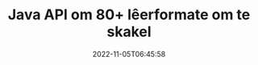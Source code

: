 ---
############################# Static ############################
layout: "product"
date: 2022-11-05T06:45:58
draft: false

product: "Conversion"
product_tag: "conversion"
platform: Java
platform_tag: java

############################# Head ############################
head_title: "Java Dokumentomskakeling-API | Skakel PDF Word Excel PPTX HTML-beelde om"
head_description: "Java Dokumentomskakeling-API. Omskep PDF Word DOC DOCX, Excel Spreadsheets PPT PPTX, HTML, PSD, MPT MPP, E-pos MSG EMLX, AutoCAD en beeldlêerformate."

############################# Header ############################
title: "Java API om 80+ lêerformate om te skakel"
description: "Eenvoudige API om dokument- en beeldomskakelingsfunksionaliteit in Java-toepassings te integreer sonder om enige eksterne sagteware te installeer."
button:
    enable: true
    icon: "fas fa-arrow-down"
    label: "Laai gratis proeflopie af"
    link: "https://downloads.groupdocs.com/conversion/java"

############################# SubMenu ############################
submenu:
    enable: true
    
    left:
        img_alt: "GroupDocs.Conversion for Java"
        image: "https://www.groupdocs.cloud/templates/groupdocs/images/product-logos/groupdocs-conversion-java.png"
        product: "GroupDocs.Conversion"
        platform: "Java"

    middle:
        button:
            # button loop
            - link: "#overview"
              text: "Oorsig"

            # button loop
            - link: "#features"
              text: "Kenmerke"

            # button loop
            - link: "#support"
              text: "Ondersteuning"

            # button loop
            - link: "https://products.groupdocs.app/conversion"
              text: "Regstreekse Demo"

            # button loop
            - link: "https://purchase.groupdocs.com/pricing/conversion/java"
              text: "Pryse"

    right:
        link_download: "https://downloads.groupdocs.com/conversion"
        link_learn: "https://docs.groupdocs.com/conversion/java/"
        link_buy: "https://purchase.groupdocs.com"

############################# Overview ############################
overview:
    enable: true
    content: |
      GroupDocs.Conversion for Java kombineer 'n kragtige stel dokumentomskakelings-API's om beelde en dokumentformate in jou Java-toepassings te vertoon sonder om bykomende sagteware te installeer. Dit rasteriseer die dokumente inheems en omskep dit in SVG+HTML+CSS om die kwaliteit van dokumentbesigtiging te verbeter terwyl dit 'n ware teks, hoëtrou-uitset lewer. Gebruik die dokumentweergawe-API – bekyk vinnig PDF, HTML, XML, Microsoft Office Word, Excel-werkblaaie, PowerPoint-aanbiedings, Outlook-e-posse, Visio-diagramme, Project, metalêers, beelde en verskeie ander lêerformate met gemak en minder programmeringsgevare. Dit kan ook wagwoordbeskermde lêers vertoon en toelaat om dokumentvoorstelling as HTML-, beeld- of PDF-vorm na die weergawe te kry. Ons lêeromskakelingsbiblioteek is redelik aanpasbaar, aangesien dit jou toelaat om die hele dokument te vertoon, of dit gedeeltelik weer te gee om die proses te bespoedig. Deur GroupDocs.Conversion for Java API kan jy bladsye, spesifieke selreeks in 'n sigblad bekyk of selfs 'n individuele dokumentlaag in formate, soos PDF en CAD, weergee.

      GroupDocs.Conversion for Java API laat jou toe om dokumente met/sonder aantekeninge of opmerkings vir ondersteunde lêerformate weer te gee. Dit stel jou ook in staat om pasgemaakte lettertipe-gidse by te voeg en basiese dokumentinligting soos lêertipe, uitbreiding, naam, bladsytelling, ens.
    tabs:
      enable: true
      
      ## TAB ONE ##
      tab_one:
        description: |
          Hier volg 'n oorsig van GroupDocs.Conversion for Java:
        
        right:
          enable: true
          icon: "fab fa-html5"
          title: "Oorsig"
          content: |
            * Bespeur lêertipe outomaties
            * Skakel dokumente om
            * Skakel aanbiedings om
            * Skakel sigblaaie om
            * Skakel rasterbeelde om
            * Skakel PDF-dokumente om
            * Skakel ander formate om
            * Pas watermerk toe
            * Spesifiseer lêerwagwoord
            * Pas omskakeling aan

      ## TAB TWO ##
      tab_two:
        description: |
          GroupDocs.Conversion for Java ondersteun omskakeling tussen alle gewilde en algemeen gebruikte [dokumentlêerformate](https://docs.groupdocs.com/conversion/net/supported-document-formats/).

        left:
          enable: true
          table:
            # table loop
            - title: "Skakel om van:"
              content: |
                * **Dokumente**: DOC, DOCX, DOCM, DOT, DOTX, DOTM, RTF, TXT, ODT, OTT
                * **Sigblaaie**: XLS, XLSX, XLSM, XLSB, CSV, XLS2003, ODS, TSV, XLT, XLTX, XLTM, XLAM, FODS, SXC
                * **Aanbiedings**: PPT, PPTX, PPS, PPSX, ODP, POT, POTX, POTM, PPTM, PPSM, FODP
                * **Prente**: TIF, TIFF, JPG, JPEG, PNG, GIF, BMP, ICO, DIB, JPC, JPEG-LS, JPEG2000
                * **Draagbaar**: PDF, XPS, OXPS, EPUB
                * **HTML**: HTM, HTML, MHTML
                * **Metalêers**: EMZ, WMZ
                * **PhotoShop**: PSD
                * **Projek**: MPP, MPT, MPX
                * **Vooruitsigte**: PST, OST
                * **E-pos**: MSG, EML, EMLX
                * **Diagramme**: VSD, VSDX, VSDM, VSS, VSSM, VST, VSTM, VSX, VTX, VDW, VDX, SVG, SVGZ
                * **AutoCAD**: DXF, DWG, DWF, STL, IFC, DWT
                * **PostScript**: EPS, PS, PSL, CGM
                * **CorelDRAW**: CDR, CMX
                * **Ander**: VCF, PLT, LGS, OTG, MD, KI, LOG

        right:
          enable: true
          table:
            # table loop
            - title: "Verander na:"
              content: |
                * **Dokumente**: DOC, DOCX, DOCM, DOT, DOTX, DOTM, RTF, TXT, ODT, OTT
                * **Sigblaaie**: XLS, XLSX, XLSM, XLSB, CSV, XLS2003, TSV, XLTX, ODS, XLAM, FODS, DIF, SXC
                * **Aanbiedings**: PPT, PPTX, PPS, PPSX, ODP, POTX, POTM, PPTM, PPSM, FODP
                * **Prente**: TIF, TIFF, JPG, JPEG, PNG, GIF, BMP, ICO, JPEG2000
                * **Metalêers**: EMF, WMF, EMZ, WMZ
                * **Diagramme**: SVGZ
                * ** Draagbaar**: PDF, XPS
                * **HTML**: HTM, HTML, MHTML
                **Ander**: MD

      ## TAB THREE ##
      tab_three:
        description: |
          GroupDocs.Conversion for Java ondersteun die volgende bedryfstelsels, raamwerke en pakketbestuurders:
      
        left:
          enable: true
          table:
            # table loop
            - icon: "fab fa-windows"
              title: "Bedryfstelsels"
              content: |
                Windows Desktop, Windows Server, Linux, MacOS

            # table loop
            - icon: "fas fa-code"
              title: "Ondersteunde raamwerke"
              content: |
                Java runtime: J2SE 6.0 and above

        right:
          enable: true
          table:
            # table loop
            - icon: "fas fa-box"
              title: "Pakketbestuurder"
              content: |
                Maven

            # table loop
            - icon: "fas fa-tools"
              title: "Pakketbestuurder"
              content: |
                NetBeans, Intellij IDEA, Eclipse, etc.

############################# Features ############################
features:
    enable: true
    title: "GroupDocs.Conversion for Java Kenmerke"

    feature:
      # feature loop
      - icon: "fas fa-copy"
        content: "Maklike integrasie en gemete lisensiëring"

      # feature loop
      - icon: "fas fa-eye"
        content: "Stel verstekzoemopsie wanneer u na woorde, skyfies of selle omskakel"

      # feature loop
      - icon: "fas fa-bolt"
        content: "Skakel om na/van alle gewilde rasterbeeldformate en ken beeld-DPI, hoogte en breedte toe"
      
      # feature loop
      - icon: "fas fa-file-powerpoint"
        content: "Skakel PDF en beeld om na grysskaal en lineariseer PDF-dokument vir die web"

      # feature loop
      - icon: "fas fa-code"
        content: "Spesifiseer boekmerkvlak, opskrifvlak en uitgebreide vlak in Word na PDF/XPS-omskakeling"

      # feature loop
      - icon: "fas fa-cloud"
        content: "Konfigureer en plaas watermerk in omgeskakelde dokument as agtergrond om agter teks te vertoon"

      # feature loop
      - icon: "fas fa-remove-format"
        content: "Gee e-poskopskrif tydens omskakeling vanaf e-pos"

      # feature loop
      - icon: "fas fa-comment-slash"
        content: "Stel pasgemaakte lettertipegidse en laai/vervang lettertipe eksplisiet tydens dokumentomskakeling"

      # feature loop
      - icon: "fas fa-location-arrow"
        content: "Stel versteklettertipe om ontbrekende lettertipes vir dokumente, skyfies en sigblaaie-omskakeling te vervang"

      # feature loop
      - icon: "fas fa-border-all"
        content: ""

      # feature loop
      - icon: "fas fa-wrench"
        content: "Skakel sigblad om met roosterlyne en verwyder opmerkings van skyfies tydens omskakeling"

      # feature loop
      - icon: "fas fa-columns"
        content: "Skakel spesifieke dokumentbladsye om as PDF-formaat en omskep spesifieke selreeks in sigblaaie"

      # feature loop
      - icon: "fas fa-file-word"
        content: "Wys versteekte velle en slaan leë rye en kolomme oor terwyl sigblaaie omgeskakel word"

      # feature loop
      - icon: "fas fa-envelope"
        content: "Tel totale bladsye van 'n dokument en stel wagwoord na onbeskermde dokument tydens omskakeling"

      # feature loop
      - icon: "fas fa-print"
        content: "Opsie om aantekeninge en ingebedde lêers uit PDF te verwyder"

      # feature loop
      - icon: "fas fa-file-archive"
        content: "Skep HTML 5-voldoende opmaak wanneer jy na HTML omskakel"

      # feature loop
      - icon: "fas fa-lock"
        content: "Bespeur brontipe outomaties en gee alle moontlike omskakelings terug wanneer u vanaf stroom omskakel"

      # feature loop
      - icon: "fas fa-file-code"
        content: "Vermoë om elke bladsy in 'n aparte stroom terug te keer terwyl u na PDF of HTML omskakel"
      
      # feature loop
      - icon: "fas fa-fill-drip"
        content: "Wys/versteek opmaak, opmerkings en spoor veranderinge na tydens omskakeling vanaf Word"

      # feature loop
      - icon: "fas fa-file-excel"
        content: "DOCX na Tiff G3-omskakeling met skadu-opsie"

      # feature loop
      - icon: "fas fa-heading"
        content: "Skakel spesifieke uitlegte om tydens omskakeling vanaf CAD-dokument"

      # feature loop
      - icon: "fas fa-project-diagram"
        content: "Outomatiese naamgewing wanneer omgeskakelde dokument na lêer gestoor word"

      # feature loop
      - icon: "fas fa-cube"
        content: "Gemeterde lisensiëring ondersteun om gefaktureer te word gebaseer op die gebruik van die API"

      # feature loop
      - icon: "fab fa-uncharted"
        content: "Skakel diagramme om na woordverwerkingslêerformate"
      
      # feature loop
      - icon: "fab fa-uncharted"
        content: "Voeg bladsynommers by terwyl u HTML na woordverwerkingsdokument omskakel"

      # feature loop
      - icon: "fab fa-uncharted"
        content: "Skakel XML-dokumente om na enige formaat sonder transformasie"

      # feature loop
      - icon: "fab fa-uncharted"
        content: "Monitor lêeromskakelingsvordering (begin, einde) direk vanaf die toepassing aan die kliëntkant"

    more_feature:
      # more_feature_loop
      - title: "Maklike omskakeling van dokumentformaat met Java"
        content: |
          Jy kan lêerformaat van 'n menigte dokumenttipes omskep deur GroupDocs.Conversion for Java API te gebruik. Hier word u 'n paar reëls kode aangebied om 'n basiese dokumentomskakeling met Java uit te voer.  
            
          {features.more_feature.step1} 
          {features.more_feature.step2} 
          {features.more_feature.step3} 
            
          ```java    
           // Laai bronlêer DOCX vir omskakeling
          Converter converter = new Converter("input.docx");
          // Berei omskakelingsopsies voor vir teikenformaat PDF
          ConvertOptions convertOptions = new FileType().fromExtension("pdf").getConvertOptions();
          // Skakel om na PDF-formaat
          converter.convert("output.pdf", convertOptions);
          ```
            
      # more_feature_loop
      - title: "Lees dokument vanaf URL of pad vir omskakeling"
        content: "Deur GroupDocs.Conversion for Java API te gebruik, kan jy invoerdokument vanaf 'n lêerpad sowel as 'n URL lees. Terwyl u die uitvoerdokument as 'n lêer kan stoor of die uitvoer direk in 'n stroom kan stuur."

      # more_feature_loop
      - title: "Omvattende tegniese ondersteuning"
        content: |
          GroupDocs.Conversion for Java is 'n eenvoudige en tot die punt API wat jy redelik maklik in jou Java-gebaseerde toepassings kan integreer. Om jou egter binne ’n japtrap aan die gang te kry, bied ons ook maklik om te volg kodevoorbeelde en omvattende API-dokumentasie.  
            
          * PdfA_1A
          * PdfA_1B
          * PdfA_2A
          * PdfA_3A
          * PdfA_2B
          * PdfA_2U
          * PdfA_3B
          * PdfA_3U
          * v1_3
          * v1_4
          * v1_5
          * v1_6
          * v1_7
          * PdfX_1A
          * PdfX3

############################# Support ############################
support:
    enable: true

############################# Solutions ############################
solutions:
    enable: true
    title: "GroupDocs.Conversion bied dokumentomskakelings-API's vir ander gewilde ontwikkelingsomgewings"

    solution:
        # solution loop
        - img_alt: "GroupDocs.Conversion vir .NET"
          image: "https://www.groupdocs.cloud/templates/groupdocs/images/product-logos/groupdocs-conversion-net.png"
          product: "GroupDocs.Conversion"
          platform: ".NET"
          link: "/conversion/net/"

############################# Back to top ###############################
back_to_top:
  enable: true
---